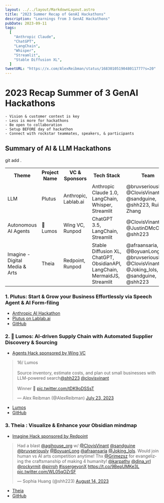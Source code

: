 ```yaml
---
layout: ../../layout/MarkdownLayout.astro
title: "2023 Summer Recap of GenAI Hackathons"
description: "Learnings from 3 GenAI Hackathons"
pubDate: 2023-09-11
tags:
  [
    "Anthropic Claude",
    "ChatGPT",
    "LangChain",
    "Whisper",
    "Streamlit",
    "Stable Diffusion XL",
  ]
tweetURL: "https://x.com/AlexReibman/status/1683010519048011777?s=20"
---
```


# 2023 Recap Summer of 3 GenAI Hackathons

```
- Vision & customer context is key
- Less is more for hackathons
- Be open to collaboration
- Setup BEFORE day of hackathon
- Connect with rockstar teammates, speakers, & participants
```

## Summary of AI & LLM Hackathons

<table>
<tr>
    <th>Theme</th>
    <th>Project Name</th>
    <th>VC & Sponsors</th>
    <th>Tech Stack</th>
    <th>Team</th>
    <th>Location</th>
    <th>Time</th>
</tr>
<tr>
    <td>LLM</td>git add .
    <td>Plutus</td>
    <td>Anthropic, Lablab.ai</td>
    <td>Anthropic Claude 1.0, LangChain, Whisper, Streamlit</td>
    <td>@bruvseriously, @ClovisVinant, @sandguine, @shh223, RuiRui Zhang</td>
    <td>Remote</td>
    <td>June</td>
</tr>
<tr>
    <td>Autonomous AI Agents</td>
    <td>🥈 Lumos</td>
    <td>Wing VC, Runpod</td>
    <td>ChatGPT 3.5, LangChain, Streamlit</td>
    <td>@ClovisVinant, @JustinDMcCarty, @shh223</td>
    <td>AGI House</td>
    <td>July</td>
</tr>
<tr>
    <td>Imagine - Digital Media & Arts</td>
    <td>Theia</td>
    <td>Redpoint, Runpod</td>
    <td>Stable Diffusion XL, ChatGPT, ObsidianAPI, LangChain, MermaidJS, Streamlit</td>
    <td>@afraansaria, @BoyuanLong, @bruvseriously, @ClovisVinant, @Joking_lols, @sandguine, @shh223</td>
    <td>AGI House</td>
    <td>Aug</td>
</tr>
</table>

### 1. Plutus: Start & Grow your Business Effortlessly via Speech Agent & AI Form-filing

- [Anthropic AI Hackathon](https://lablab.ai/event/anthropic-ai-hackathon)
- [Plutus on Lablab.ai](https://lablab.ai/event/anthropic-ai-hackathon/noisebridge-ai/plutus)
- [GitHub](https://github.com/Sivolc2/anthacks_streamlit)

### 2. 🥈 Lumos: AI-driven Supply Chain with Automated Supplier Discovery & Sourcing

- [Agents Hack sponsored by Wing VC](https://www.wing.vc/)

<blockquote class="twitter-tweet"><p lang="en" dir="ltr">16/ Lumos<br><br>Source inventory, estimate costs, and plan out small businesses with LLM-powered search<a href="https://twitter.com/shh223?ref_src=twsrc%5Etfw">@shh223</a> <a href="https://twitter.com/ClovisVinant?ref_src=twsrc%5Etfw">@clovisvinant</a><br><br>Winner 🥈 <a href="https://t.co/tDK9oDSSsT">pic.twitter.com/tDK9oDSSsT</a></p>&mdash; Alex Reibman (@AlexReibman) <a href="https://twitter.com/AlexReibman/status/1683010519048011777?ref_src=twsrc%5Etfw">July 23, 2023</a></blockquote> <script async src="https://platform.twitter.com/widgets.js" charset="utf-8"></script>

- [Lumos](https://docs.google.com/presentation/d/11IgGIB6nobl1__0vYSgZjL5a_ryAhu7TbGENz4WHPuI/edit?usp=sharing)
- [GitHub](https://github.com/Sivolc2/auto_wing_hacks)

### 3. Theia : Visualize & Enhance your Obsidian mindmap

- [Imagine Hack sponsored by Redpoint](https://www.redpoint.com/)

<blockquote class="twitter-tweet"><p lang="en" dir="ltr">Had a blast <a href="https://twitter.com/agihouse_org?ref_src=twsrc%5Etfw">@agihouse_org</a> w/ <a href="https://twitter.com/ClovisVinant?ref_src=twsrc%5Etfw">@ClovisVinant</a> <a href="https://twitter.com/sandguine?ref_src=twsrc%5Etfw">@sandguine</a> <a href="https://twitter.com/bruvseriously?ref_src=twsrc%5Etfw">@bruvseriously</a> <a href="https://twitter.com/BoyuanLong?ref_src=twsrc%5Etfw">@BoyuanLong</a> <a href="https://twitter.com/AfraAnsaria?ref_src=twsrc%5Etfw">@afraansaria</a> <a href="https://twitter.com/Joking_lols?ref_src=twsrc%5Etfw">@Joking_lols</a>. Would join human vs AI arts competition anytime! Thx <a href="https://twitter.com/Grimezsz?ref_src=twsrc%5Etfw">@Grimezsz</a> for evangelizing the craftsmanship of making 4 humanity! <a href="https://twitter.com/karpathy?ref_src=twsrc%5Etfw">@karpathy</a> <a href="https://twitter.com/dina_yrl?ref_src=twsrc%5Etfw">@dina_yrl</a> <a href="https://twitter.com/rockyrmit?ref_src=twsrc%5Etfw">@rockyrmit</a> <a href="https://twitter.com/pirroh?ref_src=twsrc%5Etfw">@pirroh</a> <a href="https://twitter.com/hashtag/issergeyonX?src=hash&amp;ref_src=twsrc%5Etfw">#issergeyonX</a> <a href="https://t.co/9BepUMKe3L">https://t.co/9BepUMKe3L</a> <a href="https://t.co/WL05qOZrSF">pic.twitter.com/WL05qOZrSF</a></p>&mdash; Sophia Huang (@shh223) <a href="https://twitter.com/shh223/status/1691162833302773760?ref_src=twsrc%5Etfw">August 14, 2023</a></blockquote> <script async src="https://platform.twitter.com/widgets.js" charset="utf-8"></script>

- [Theia](https://tome.app/healthleap/theia-your-self-organizing-visual-graph-cll8ipkcy0272jo5pbh7pkr02)
- [GitHub](https://github.com/Sivolc2/redpoint_hacks/tree/main)
